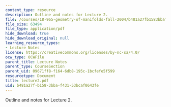 ```yaml
---
content_type: resource
description: Outline and notes for Lecture 2.
file: /courses/18-965-geometry-of-manifolds-fall-2004/b481a27fb1583bbaf43153bcaf0643fe_lecture2.pdf
file_size: 63494
file_type: application/pdf
hide_download: true
hide_download_original: null
learning_resource_types:
- Lecture Notes
license: https://creativecommons.org/licenses/by-nc-sa/4.0/
ocw_type: OCWFile
parent_title: Lecture Notes
parent_type: CourseSection
parent_uid: 09671ff8-f164-6db8-195c-1bcfefe5f599
resourcetype: Document
title: lecture2.pdf
uid: b481a27f-b158-3bba-f431-53bcaf0643fe
---
```

Outline and notes for Lecture 2.